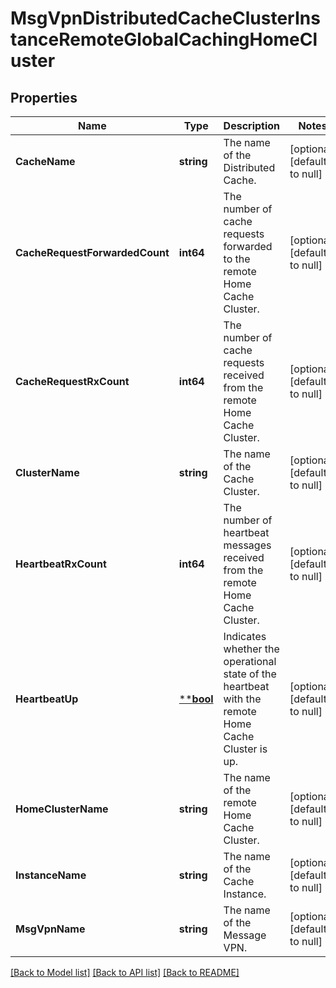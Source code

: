 # MsgVpnDistributedCacheClusterInstanceRemoteGlobalCachingHomeCluster

## Properties
Name | Type | Description | Notes
------------ | ------------- | ------------- | -------------
**CacheName** | **string** | The name of the Distributed Cache. | [optional] [default to null]
**CacheRequestForwardedCount** | **int64** | The number of cache requests forwarded to the remote Home Cache Cluster. | [optional] [default to null]
**CacheRequestRxCount** | **int64** | The number of cache requests received from the remote Home Cache Cluster. | [optional] [default to null]
**ClusterName** | **string** | The name of the Cache Cluster. | [optional] [default to null]
**HeartbeatRxCount** | **int64** | The number of heartbeat messages received from the remote Home Cache Cluster. | [optional] [default to null]
**HeartbeatUp** | [****bool**](*bool.md) | Indicates whether the operational state of the heartbeat with the remote Home Cache Cluster is up. | [optional] [default to null]
**HomeClusterName** | **string** | The name of the remote Home Cache Cluster. | [optional] [default to null]
**InstanceName** | **string** | The name of the Cache Instance. | [optional] [default to null]
**MsgVpnName** | **string** | The name of the Message VPN. | [optional] [default to null]

[[Back to Model list]](../README.md#documentation-for-models) [[Back to API list]](../README.md#documentation-for-api-endpoints) [[Back to README]](../README.md)

